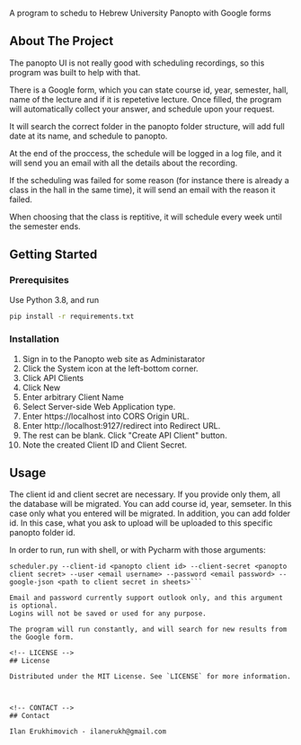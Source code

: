 A program to schedu to Hebrew University Panopto with Google forms

<!-- ABOUT THE PROJECT -->
## About The Project

The panopto UI is not really good with scheduling recordings, so this program was built to help with that.

There is a Google form, which you can state course id, year, semester, hall, name of the lecture and if it is repetetive lecture. Once filled, the program will automatically collect your answer, and schedule upon your request.

It will search the correct folder in the panopto folder structure, will add full date at its name, and schedule to panopto.

At the end of the proccess, the schedule will be logged in a log file, and it will send you an email with all the details about the recording.

If the scheduling was failed for some reason (for instance there is already a class in the hall in the same time), it will send an email with the reason it failed.

When choosing that the class is reptitive, it will schedule every week until the semester ends.

<!-- GETTING STARTED -->
## Getting Started


### Prerequisites

Use Python 3.8, and run
```sh
pip install -r requirements.txt

```

### Installation

1. Sign in to the Panopto web site as Administarator
2. Click the System icon at the left-bottom corner.
3. Click API Clients
4. Click New
5. Enter arbitrary Client Name
6. Select Server-side Web Application type.
7. Enter https://localhost into CORS Origin URL.
8. Enter http://localhost:9127/redirect into Redirect URL.
9. The rest can be blank. Click "Create API Client" button.
10. Note the created Client ID and Client Secret.



<!-- USAGE EXAMPLES -->
## Usage
The client id and client secret are necessary. If you provide only them, all the database will be migrated.
You can add course id, year, semseter. In this case only what you entered will be migrated.
In addition, you can add folder id. In this case, what you ask to upload will be uploaded to this specific panopto folder id.

In order to run, run with shell, or with Pycharm with those arguments:
```
scheduler.py --client-id <panopto client id> --client-secret <panopto client secret> --user <email username> --password <email password> --google-json <path to client secret in sheets>```

Email and password currently support outlook only, and this argument is optional.
Logins will not be saved or used for any purpose.

The program will run constantly, and will search for new results from the Google form.

<!-- LICENSE -->
## License

Distributed under the MIT License. See `LICENSE` for more information.



<!-- CONTACT -->
## Contact

Ilan Erukhimovich - ilanerukh@gmail.com


